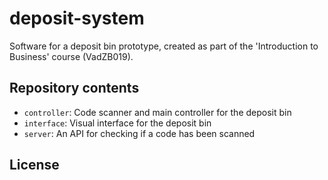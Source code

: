 # deposit-system

Software for a deposit bin prototype, created as part of the 'Introduction to Business' course (VadZB019).

## Repository contents

- `controller`: Code scanner and main controller for the deposit bin
- `interface`: Visual interface for the deposit bin
- `server`: An API for checking if a code has been scanned

## License
